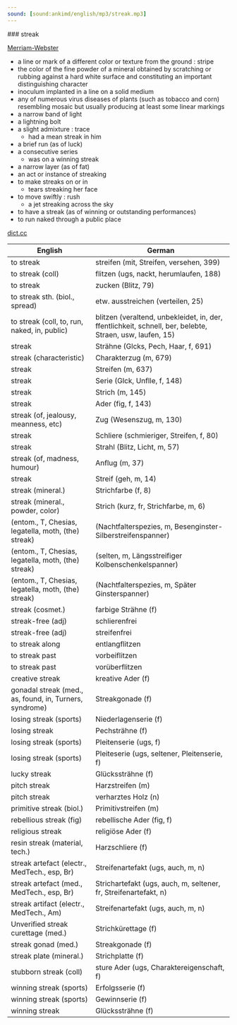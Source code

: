```yaml
---
sound: [sound:ankimd/english/mp3/streak.mp3]
---
```


\### streak

[Merriam-Webster](https://www.merriam-webster.com/dictionary/streak)

- a line or mark of a different color or texture from the ground : stripe
- the color of the fine powder of a mineral obtained by scratching or rubbing against a hard white surface and constituting an important distinguishing character
- inoculum implanted in a line on a solid medium
- any of numerous virus diseases of plants (such as tobacco and corn) resembling mosaic but usually producing at least some linear markings
- a narrow band of light
- a lightning bolt
- a slight admixture : trace
    - had a mean streak in him
- a brief run (as of luck)
- a consecutive series
    - was on a winning streak
- a narrow layer (as of fat)
- an act or instance of streaking
- to make streaks on or in
    - tears streaking her face
- to move swiftly : rush
    - a jet streaking across the sky
- to have a streak (as of winning or outstanding performances)
- to run naked through a public place

[dict.cc](https://www.dict.cc/streak)

| English        | German       |
| -------------- | ------------ |
| to streak | streifen (mit, Streifen, versehen, 399) |
| to streak (coll) | flitzen (ugs, nackt, herumlaufen, 188) |
| to streak | zucken (Blitz, 79) |
| to streak sth. (biol., spread) | etw. ausstreichen (verteilen, 25) |
| to streak (coll, to, run, naked, in, public) | blitzen (veraltend, unbekleidet, in, der, ffentlichkeit, schnell, ber, belebte, Straen, usw, laufen, 15) |
| streak | Strähne (Glcks, Pech, Haar, f, 691) |
| streak (characteristic) | Charakterzug (m, 679) |
| streak | Streifen (m, 637) |
| streak | Serie (Glck, Unflle, f, 148) |
| streak | Strich (m, 145) |
| streak | Ader (fig, f, 143) |
| streak (of, jealousy, meanness, etc) | Zug (Wesenszug, m, 130) |
| streak | Schliere (schmieriger, Streifen, f, 80) |
| streak | Strahl (Blitz, Licht, m, 57) |
| streak (of, madness, humour) | Anflug (m, 37) |
| streak | Streif (geh, m, 14) |
| streak (mineral.) | Strichfarbe (f, 8) |
| streak (mineral., powder, color) | Strich (kurz, fr, Strichfarbe, m, 6) |
|  (entom., T, Chesias, legatella, moth, (the) streak) |  (Nachtfalterspezies, m, Besenginster-Silberstreifenspanner) |
|  (entom., T, Chesias, legatella, moth, (the) streak) |  (selten, m, Längsstreifiger Kolbenschenkelspanner) |
|  (entom., T, Chesias, legatella, moth, (the) streak) |  (Nachtfalterspezies, m, Später Ginsterspanner) |
| streak (cosmet.) | farbige Strähne (f) |
| streak-free (adj) | schlierenfrei |
| streak-free (adj) | streifenfrei |
| to streak along | entlangflitzen |
| to streak past | vorbeiflitzen |
| to streak past | vorüberflitzen |
| creative streak | kreative Ader (f) |
| gonadal streak (med., as, found, in, Turners, syndrome) | Streakgonade (f) |
| losing streak (sports) | Niederlagenserie (f) |
| losing streak | Pechsträhne (f) |
| losing streak (sports) | Pleitenserie (ugs, f) |
| losing streak (sports) | Pleiteserie (ugs, seltener, Pleitenserie, f) |
| lucky streak | Glückssträhne (f) |
| pitch streak | Harzstreifen (m) |
| pitch streak | verharztes Holz (n) |
| primitive streak (biol.) | Primitivstreifen (m) |
| rebellious streak (fig) | rebellische Ader (fig, f) |
| religious streak | religiöse Ader (f) |
| resin streak (material, tech.) | Harzschliere (f) |
| streak artefact (electr., MedTech., esp, Br) | Streifenartefakt (ugs, auch, m, n) |
| streak artefact (med., MedTech., esp, Br) | Strichartefakt (ugs, auch, m, seltener, fr, Streifenartefakt, n) |
| streak artifact (electr., MedTech., Am) | Streifenartefakt (ugs, auch, m, n) |
| Unverified streak curettage (med.) | Strichkürettage (f) |
| streak gonad (med.) | Streakgonade (f) |
| streak plate (mineral.) | Strichplatte (f) |
| stubborn streak (coll) | sture Ader (ugs, Charaktereigenschaft, f) |
| winning streak (sports) | Erfolgsserie (f) |
| winning streak (sports) | Gewinnserie (f) |
| winning streak | Glückssträhne (f) |
